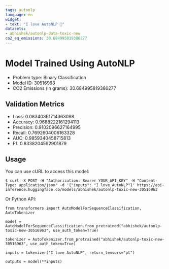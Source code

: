 ```yaml
---
tags: autonlp
language: en
widget:
- text: "I love AutoNLP 🤗"
datasets:
- abhishek/autonlp-data-toxic-new
co2_eq_emissions: 30.684995819386277
---
```


# Model Trained Using AutoNLP

- Problem type: Binary Classification
- Model ID: 30516963
- CO2 Emissions (in grams): 30.684995819386277

## Validation Metrics

- Loss: 0.08340361714363098
- Accuracy: 0.9688222161294113
- Precision: 0.9102096627164995
- Recall: 0.7692604006163328
- AUC: 0.9859340458715813
- F1: 0.8338204592901879

## Usage

You can use cURL to access this model:

```
$ curl -X POST -H "Authorization: Bearer YOUR_API_KEY" -H "Content-Type: application/json" -d '{"inputs": "I love AutoNLP"}' https://api-inference.huggingface.co/models/abhishek/autonlp-toxic-new-30516963
```

Or Python API:

```
from transformers import AutoModelForSequenceClassification, AutoTokenizer

model = AutoModelForSequenceClassification.from_pretrained("abhishek/autonlp-toxic-new-30516963", use_auth_token=True)

tokenizer = AutoTokenizer.from_pretrained("abhishek/autonlp-toxic-new-30516963", use_auth_token=True)

inputs = tokenizer("I love AutoNLP", return_tensors="pt")

outputs = model(**inputs)
```
